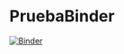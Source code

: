 # PruebaBinder
[![Binder](https://mybinder.org/badge_logo.svg)](https://mybinder.org/v2/gh/luramirezan/PruebaBinder/tree/main/binder/HEAD)
